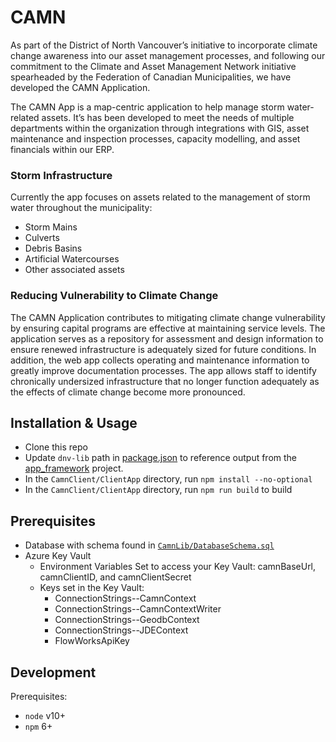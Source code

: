 # CAMN

As part of the District of North Vancouver’s initiative to incorporate climate change awareness into our asset management processes, and following our commitment to the Climate and Asset Management Network initiative spearheaded by the Federation of Canadian Municipalities, we have developed the CAMN Application.

The CAMN App is a map-centric application to help manage storm water-related assets. It’s has been developed to meet the needs of multiple departments within the organization through integrations with GIS, asset maintenance and inspection processes, capacity modelling, and asset financials within our ERP.

### Storm Infrastructure
Currently the app focuses on assets related to the management of storm water throughout the municipality:
-   Storm Mains
-   Culverts
-   Debris Basins
-   Artificial Watercourses
-   Other associated assets

### Reducing Vulnerability to Climate Change
The CAMN Application contributes to mitigating climate change vulnerability by ensuring capital programs are effective at maintaining service levels. The application serves as a repository for assessment and design information to ensure renewed infrastructure is adequately sized for future conditions. In addition, the web app collects operating and maintenance information to greatly improve documentation processes. The app allows staff to identify chronically undersized infrastructure that no longer function adequately as the effects of climate change become more pronounced.


## Installation & Usage

-   Clone this repo
-   Update `dnv-lib` path in [package.json](package.json) to reference output from the [app_framework](https://github.com/dnvgithub/app_framework) project.
-   In the `CamnClient/ClientApp` directory, run `npm install --no-optional`
-   In the `CamnClient/ClientApp` directory, run `npm run build` to build

## Prerequisites

-   Database with schema found in [`CamnLib/DatabaseSchema.sql`](CamnLib/DatabaseSchema.sql)
-   Azure Key Vault
    *   Environment Variables Set to access your Key Vault: camnBaseUrl, camnClientID, and camnClientSecret
    *   Keys set in the Key Vault:
        -   ConnectionStrings--CamnContext
        -   ConnectionStrings--CamnContextWriter
        -   ConnectionStrings--GeodbContext
        -   ConnectionStrings--JDEContext
        -   FlowWorksApiKey

## Development

Prerequisites:

-   `node` v10+
-   `npm` 6+


